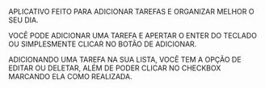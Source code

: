 APLICATIVO FEITO PARA ADICIONAR TAREFAS E ORGANIZAR MELHOR O SEU DIA.

VOCÊ PODE ADICIONAR UMA TAREFA E APERTAR O ENTER DO TECLADO OU SIMPLESMENTE CLICAR NO BOTÃO DE ADICIONAR.

ADICIONANDO UMA TAREFA NA SUA LISTA, VOCÊ TEM A OPÇÃO DE EDITAR OU DELETAR, ALÉM DE PODER CLICAR NO CHECKBOX MARCANDO ELA COMO REALIZADA.